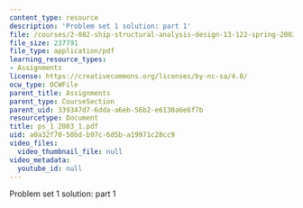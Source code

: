 ```yaml
---
content_type: resource
description: 'Problem set 1 solution: part 1'
file: /courses/2-082-ship-structural-analysis-design-13-122-spring-2003/a0a32f7050bdb97c6d5ba19971c28cc9_ps_1_2003_1.pdf
file_size: 237791
file_type: application/pdf
learning_resource_types:
- Assignments
license: https://creativecommons.org/licenses/by-nc-sa/4.0/
ocw_type: OCWFile
parent_title: Assignments
parent_type: CourseSection
parent_uid: 339347d7-6dda-a6eb-56b2-e6130a6e6f7b
resourcetype: Document
title: ps_1_2003_1.pdf
uid: a0a32f70-50bd-b97c-6d5b-a19971c28cc9
video_files:
  video_thumbnail_file: null
video_metadata:
  youtube_id: null
---
```

Problem set 1 solution: part 1